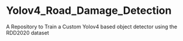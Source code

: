 # Yolov4_Road_Damage_Detection
A Repository to Train a Custom Yolov4 based object detector using the RDD2020 dataset
